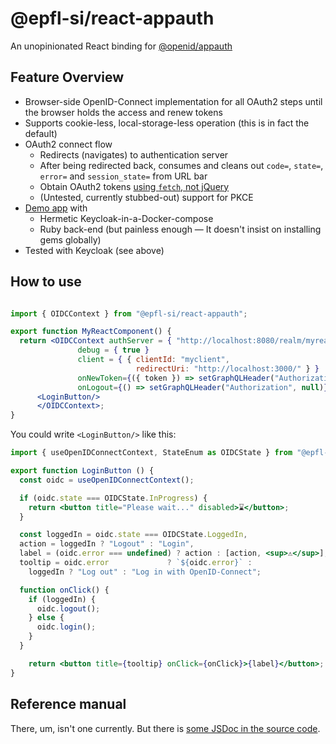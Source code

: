 # @epfl-si/react-appauth

An unopinionated React binding for [@openid/appauth](https://www.npmjs.com/package/@openid/appauth)

## Feature Overview

- Browser-side OpenID-Connect implementation for all OAuth2 steps until the browser holds the access and renew tokens
- Supports cookie-less, local-storage-less operation (this is in fact the default)
- OAuth2 connect flow
  - Redirects (navigates) to authentication server
  - After being redirected back, consumes and cleans out `code=`, `state=`, `error=` and `session_state=` from URL bar
  - Obtain OAuth2 tokens [using `fetch`, not jQuery](https://github.com/openid/AppAuth-JS/issues/191#issuecomment-944210147)
  - (Untested, currently stubbed-out) support for PKCE
- [Demo app](https://github.com/epfl-si/rails.starterkit) with
  - Hermetic Keycloak-in-a-Docker-compose
  - Ruby back-end (but painless enough — It doesn't insist on installing gems globally)
- Tested with Keycloak (see above)

## How to use

```jsx

import { OIDCContext } from "@epfl-si/react-appauth";

export function MyReactComponent() {
  return <OIDCContext authServer = { "http://localhost:8080/realm/myrealm/" }
               debug = { true }
               client = { { clientId: "myclient",
                            redirectUri: "http://localhost:3000/" } }
               onNewToken={({ token }) => setGraphQLHeader("Authorization", `Bearer ${token}`)}
               onLogout={() => setGraphQLHeader("Authorization", null)}>
      <LoginButton/>
      </OIDCContext>;
}
```

You could write `<LoginButton/>` like this:

```jsx
import { useOpenIDConnectContext, StateEnum as OIDCState } from "@epfl-si/react-appauth";

export function LoginButton () {
  const oidc = useOpenIDConnectContext();

  if (oidc.state === OIDCState.InProgress) {
    return <button title="Please wait..." disabled>⌛</button>;
  }

  const loggedIn = oidc.state === OIDCState.LoggedIn,
  action = loggedIn ? "Logout" : "Login",
  label = (oidc.error === undefined) ? action : [action, <sup>⚠</sup>],
  tooltip = oidc.error             ? `${oidc.error}` :
    loggedIn ? "Log out" : "Log in with OpenID-Connect";

  function onClick() {
    if (loggedIn) {
      oidc.logout();
    } else {
      oidc.login();
    }
  }

    return <button title={tooltip} onClick={onClick}>{label}</button>;
}
```

## Reference manual

There, um, isn't one currently. But there is [some JSDoc in the source code](./src/OpenIDConnect.tsx).
